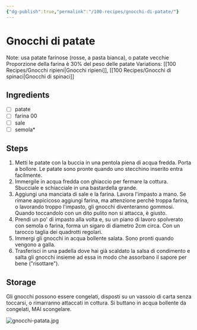 ```yaml
---
{"dg-publish":true,"permalink":"/100-recipes/gnocchi-di-patate/"}
---
```


# Gnocchi di patate
Note: usa patate farinose (rosse, a pasta bianca), o patate vecchie
Proporzione della farina è 30% del peso delle patate
Variations: [[100 Recipes/Gnocchi ripieni\|Gnocchi ripieni]], [[100 Recipes/Gnocchi di spinaci\|Gnocchi di spinaci]]
## Ingredients
- [ ] patate
- [ ] farina 00
- [ ] sale
- [ ] semola*
## Steps
1. Metti le patate con la buccia in una pentola piena di acqua fredda. Porta a bollore. Le patate sono pronte quando uno stecchino inserito entra facilmente.
2. Immergile in acqua fredda con ghiaccio per fermare la cottura. Sbucciale e schiacciale in una bastardella grande.
3. Aggiungi una manciata di sale e la farina. Lavora l'impasto a mano. Se rimane appicicoso aggiungi farina, ma attenzione perchè troppa farina, o lavorando troppo l'impasto, gli gnocchi diventeranno gommosi. Quando toccandolo con un dito pulito non si attacca, è giusto.
4. Prendi un po' di impasto alla volta e, su un piano di lavoro spolverato con semola o farina, forma un sigaro di diametro 2cm circa. Con un tarocco taglia dei quadrotti regolari.
5. Immergi gli gnocchi in acqua bollente salata. Sono pronti quando vengono a galla.
6.  Trasferisci in una padella dove hai già scaldato la salsa di condimento e salta gli gnocchi insieme ad essa in modo che assorbano il sapore per bene ("risottare").
## Storage
Gli gnocchi possono essere congelati, disposti su un vassoio di carta senza toccarsi, o rimarranno attaccati in cottura. Si buttano in acqua bollente da congelati, MAI scongelare.

![gnocchi-patata.jpg](/img/user/999%20Embeds/gnocchi-patata.jpg)